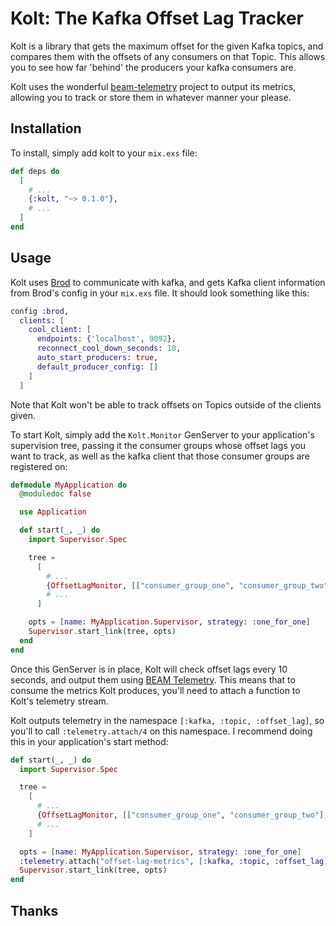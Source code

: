 # Kolt: The <b>K</b>afka <b>O</b>ffset <b>L</b>ag <b>T</b>racker

Kolt is a library that gets the maximum offset for the given Kafka topics, and compares them with the offsets of any consumers on that Topic. This allows you to see how far 'behind' the producers your kafka consumers are.

Kolt uses the wonderful [beam-telemetry](https://github.com/beam-telemetry/telemetry) project to output its metrics, allowing you to track or store them in whatever manner your please.

## Installation

To install, simply add kolt to your `mix.exs` file:

```elixir
def deps do
  [
    # ...
    {:kolt, "~> 0.1.0"},
    # ...
  ]
end
```

## Usage

Kolt uses [Brod](https://github.com/klarna/brod/) to communicate with kafka, and gets Kafka client information from Brod's config in your `mix.exs` file. It should look something like this:
```elixir
config :brod,
  clients: [
    cool_client: [
      endpoints: {'localhost', 9092},
      reconnect_cool_down_seconds: 10,
      auto_start_producers: true,
      default_producer_config: []
    ]
  ]
```

Note that Kolt won't be able to track offsets on Topics outside of the clients given.

To start Kolt, simply add the `Kolt.Monitor` GenServer to your application's supervision tree, passing it the consumer groups whose offset lags you want to track, as well as the kafka client that those consumer groups are registered on:

```elixir
defmodule MyApplication do
  @moduledoc false

  use Application

  def start(_, _) do
    import Supervisor.Spec

    tree =
      [
        # ...
        {OffsetLagMonitor, [["consumer_group_one", "consumer_group_two"], :cool_client]},
        # ...
      ]

    opts = [name: MyApplication.Supervisor, strategy: :one_for_one]
    Supervisor.start_link(tree, opts)
  end
end
```

Once this GenServer is in place, Kolt will check offset lags every 10 seconds, and output them using [BEAM Telemetry](https://github.com/beam-telemetry/telemetry). This means that to consume the metrics Kolt produces, you'll need to attach a function to Kolt's telemetry stream.

Kolt outputs telemetry in the namespace `[:kafka, :topic, :offset_lag]`, so you'll to call `:telemetry.attach/4` on this namespace. I recommend doing this in your application's start method:
```elixir
def start(_, _) do
  import Supervisor.Spec

  tree =
    [
      # ...
      {OffsetLagMonitor, [["consumer_group_one", "consumer_group_two"], :cool_client]},
      # ...
    ]

  opts = [name: MyApplication.Supervisor, strategy: :one_for_one]
  :telemetry.attach("offset-lag-metrics", [:kafka, :topic, :offset_lag], &TelemetryHandler.handle_event/4, nil)
  Supervisor.start_link(tree, opts)
end
```

## Thanks

